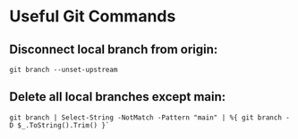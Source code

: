 # Useful Git Commands

## Disconnect local branch from origin:
```
git branch --unset-upstream
```

## Delete all local branches except main:
```
git branch | Select-String -NotMatch -Pattern "main" | %{ git branch -D $_.ToString().Trim() }`
```
